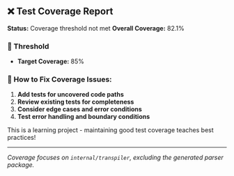 ## ❌ Test Coverage Report

**Status:** Coverage threshold not met
**Overall Coverage:** 82.1%

### 🎯 Threshold
- **Target Coverage:** 85%

### 🔧 How to Fix Coverage Issues:
1. **Add tests for uncovered code paths**
2. **Review existing tests for completeness**  
3. **Consider edge cases and error conditions**
4. **Test error handling and boundary conditions**

This is a learning project - maintaining good test coverage teaches best practices!

---
*Coverage focuses on `internal/transpiler`, excluding the generated parser package.*
